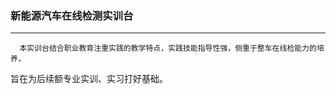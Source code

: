 
###  新能源汽车在线检测实训台
-----------------------------------------------------------------

      本实训台结合职业教育注重实践的教学特点，实践技能指导性强，侧重于整车在线检能力的培养，
  旨在为后续额专业实训、实习打好基础。
